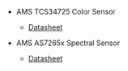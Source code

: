 

* AMS TCS34725 Color Sensor

    * [Datasheet](https://ams.com/tcs34725)

* AMS AS7265x Spectral Sensor

    * [Datasheet](https://ams.com/as7265x)

